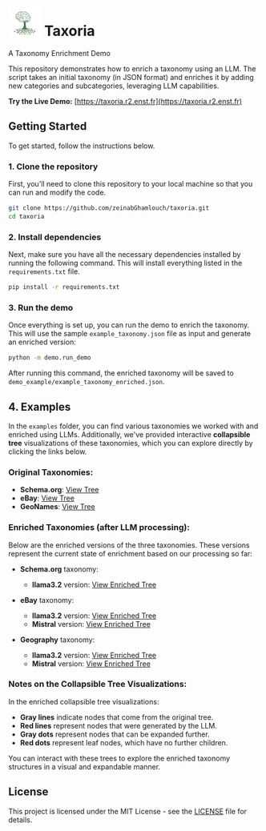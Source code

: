 <h1 align="left">
  <img src= logo.png" alt="logo" style="height: 65px; vertical-align: bottom;">
  Taxoria
</h1>

A Taxonomy Enrichment Demo

This repository demonstrates how to enrich a taxonomy using an LLM. The script takes an initial taxonomy (in JSON format) and enriches it by adding new categories and subcategories, leveraging LLM capabilities.

**Try the Live Demo:** [https://taxoria.r2.enst.fr](https://taxoria.r2.enst.fr)

## Getting Started

To get started, follow the instructions below.

### 1. **Clone the repository**

First, you'll need to clone this repository to your local machine so that you can run and modify the code.

```bash
git clone https://github.com/zeinabGhamlouch/taxoria.git
cd taxoria
```

### 2. **Install dependencies**
Next, make sure you have all the necessary dependencies installed by running the following command. This will install everything listed in the `requirements.txt` file.

```bash
pip install -r requirements.txt
```

### 3. **Run the demo**
Once everything is set up, you can run the demo to enrich the taxonomy. This will use the sample `example_taxonomy.json` file as input and generate an enriched version:

```bash
python -m demo.run_demo
```

After running this command, the enriched taxonomy will be saved to `demo_example/example_taxonomy_enriched.json`.

## 4. Examples
In the `examples` folder, you can find various taxonomies we worked with and enriched using LLMs. Additionally, we've provided interactive **collapsible tree** visualizations of these taxonomies, which you can explore directly by clicking the links below.

### Original Taxonomies:
- **Schema.org**: [View Tree](https://observablehq.com/embed/@taxonomies/scehma-org@508?cells=chart)
- **eBay**: [View Tree](https://observablehq.com/embed/@taxonomies/ebay-taxonomy@523?cells=chart)
- **GeoNames**: [View Tree](https://observablehq.com/embed/@taxonomies/geonames@508?cells=chart)

### Enriched Taxonomies (after LLM processing):

Below are the enriched versions of the three taxonomies. These versions represent the current state of enrichment based on our processing so far:

- **Schema.org** taxonomy:
    - **llama3.2** version: [View Enriched Tree](https://observablehq.com/embed/@taxonomies/schemaorg_enriched_llama?cells=chart)
  
- **eBay** taxonomy:
    - **llama3.2** version: [View Enriched Tree](https://observablehq.com/embed/@taxonomies/enriched_ebay_llama@522?cells=chart)
    - **Mistral** version: [View Enriched Tree](https://observablehq.com/embed/@taxonomies/ebay_enriched_mistral@509?cells=chart)
  
- **Geography** taxonomy:
    - **llama3.2** version: [View Enriched Tree](https://observablehq.com/embed/@taxonomies/geo_enriched_llama@510?cells=chart)
    - **Mistral** version: [View Enriched Tree](https://observablehq.com/embed/@taxonomies/geo_enriched_mistral@510?cells=chart)

### Notes on the Collapsible Tree Visualizations:

In the enriched collapsible tree visualizations:
- **Gray lines** indicate nodes that come from the original tree.
- **Red lines** represent nodes that were generated by the LLM.
- **Gray dots** represent nodes that can be expanded further.
- **Red dots** represent leaf nodes, which have no further children.

You can interact with these trees to explore the enriched taxonomy structures in a visual and expandable manner.

## License

This project is licensed under the MIT License - see the [LICENSE](LICENSE) file for details.



